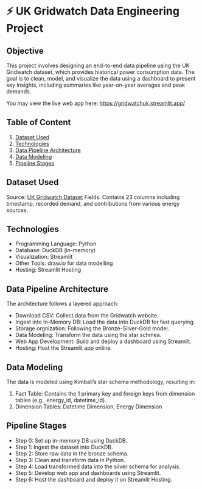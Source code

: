# ⚡️ UK Gridwatch Data Engineering Project 

## Objective
This project involves designing an end-to-end data pipeline using the UK Gridwatch dataset, which provides historical power consumption data. The goal is to clean, model, and visualize the data using a dashboard to present key insights, including summaries like year-on-year averages and peak demands.

You may view the live web app here: https://gridwatchuk.streamlit.app/

## Table of Content
1. [Dataset Used](##dataset-used)
2. [Technologies](##technologies)
3. [Data Pipeline Architecture](##data-pipeline-architecture)
4. [Data Modeling](##data-modelling)
5. [Pipeline Stages](##pipeline-stages)

## Dataset Used
Source: [UK Gridwatch Dataset](https://www.gridwatch.templar.co.uk/)
Fields: Contains 23 columns including timestamp, recorded demand, and contributions from various energy sources.

## Technologies
- Programming Language: Python
- Database: DuckDB (in-memory)
- Visualization: Streamlit
- Other Tools: draw.io for data modelling
- Hosting: Streamlit Hosting

## Data Pipeline Architecture
The architecture follows a layered approach:

- Download CSV: Collect data from the Gridwatch website.
- Ingest into In-Memory DB: Load the data into DuckDB for fast querying.
- Storage orgnization: Following the Bronze-Silver-Gold model.
- Data Modeling: Transform the data using the star schmea.
- Web App Development: Build and deploy a dashboard using Streamlit.
- Hosting: Host the Streamlit app online.


## Data Modeling
The data is modeled using Kimball’s star schema methodology, resulting in:

1. Fact Table: Contains the 1 primary key and foreign keys from dimension tables (e.g., energy_id, datetime_id).
2. Dimension Tables: Datetime Dimension, Energy Dimension

## Pipeline Stages
- Step 0: Set up in-memory DB using DuckDB.
- Step 1: Ingest the dataset into DuckDB.
- Step 2: Store raw data in the bronze schema.
- Step 3: Clean and transform data in Python.
- Step 4: Load transformed data into the silver schema for analysis.
- Step 5: Develop web app and dashboards using Streamlit.
- Step 6: Host the dashboard and deploy it on Streamlit Hosting.
